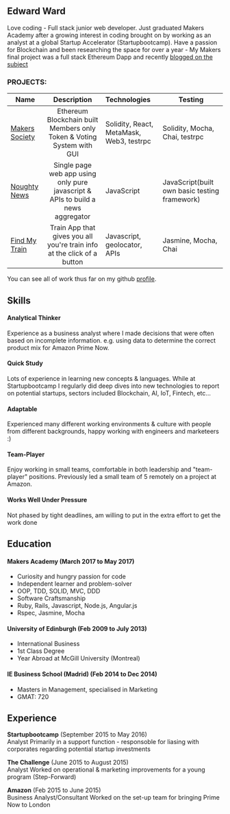 ## Edward Ward

Love coding - Full stack junior web developer. Just graduated Makers Academy after a growing interest in coding brought on by working as an analyst at a global Startup Accelerator (Startupbootcamp). Have a passion for Blockchain and been researching the space for over a year - My Makers final project was a full stack Ethereum Dapp and recently [blogged on the subject](https://medium.com/@Edward.Ward_53210/apps-vs-dapps-71252543e734) 


### PROJECTS:

| Name                       | Description                                                                   | Technologies                     |  Testing                           |
| -------------------------- |:-----------------------------------------------------------------------------:|:-------------------|-------------------|
| [Makers Society](https://github.com/UltimateCoder00/Makers-Society)      | Ethereum Blockchain built Members only Token & Voting System with GUI               | Solidity, React, MetaMask, Web3, testrpc             |  Solidity, Mocha, Chai, testrpc       |
| [Noughty News](https://github.com/whatsrupp/noughty-news)       | Single page web app using only pure javascript & APIs to build a news aggregator                                          | JavaScript           | JavaScript(built own basic testing framework)                    |
| [Find My Train](https://github.com/edwardwardward/train-spotter)            | Train App that gives you all you're train info at the click of a button  | Javascript, geolocator, APIs         | Jasmine, Mocha, Chai       |   

You can see all of work thus far on my github <a href="https://github.com/edwardwardward">profile</a>.

## Skills

#### Analytical Thinker
Experience as a business analyst where I made decisions that were often based on incomplete information. e.g. using data to determine the correct product mix for Amazon Prime Now.   
#### Quick Study
Lots of experience in learning new concepts & languages. While at Startupbootcamp I regularly did deep dives into new technologies to report on potential startups, sectors included Blockchain, AI, IoT, Fintech, etc...  
#### Adaptable
Experienced many different working environments & culture with people from different backgrounds, happy working with engineers and marketeers :)
#### Team-Player
Enjoy working in small teams, comfortable in both leadership and "team-player" positions. Previously led a small team of 5 remotely on a project at Amazon.
#### Works Well Under Pressure
Not phased by tight deadlines, am willing to put in the extra effort to get the work done

## Education

#### Makers Academy (March 2017 to May 2017)

- Curiosity and hungry passion for code
- Independent learner and problem-solver
- OOP, TDD, SOLID, MVC, DDD
- Software Craftsmanship
- Ruby, Rails, Javascript, Node.js, Angular.js
- Rspec, Jasmine, Mocha

#### University of Edinburgh (Feb 2009 to July 2013)

- International Business
- 1st Class Degree
- Year Abroad at McGill University (Montreal)

#### IE Business School (Madrid) (Feb 2014 to Dec 2014)

- Masters in Management, specialised in Marketing
- GMAT: 720


## Experience

**Startupbootcamp** (September 2015 to May 2016)    
Analyst
Primarily in a support function - responsoble for liasing with corporates regarding potential startup investments

**The Challenge** (June 2015 to August 2015)   
Analyst
Worked on operational & marketing improvements for a young program (Step-Forward) 

**Amazon** (Feb 2015 to June 2015)   
Business Analyst/Consultant 
Worked on the set-up team for bringing Prime Now to London
